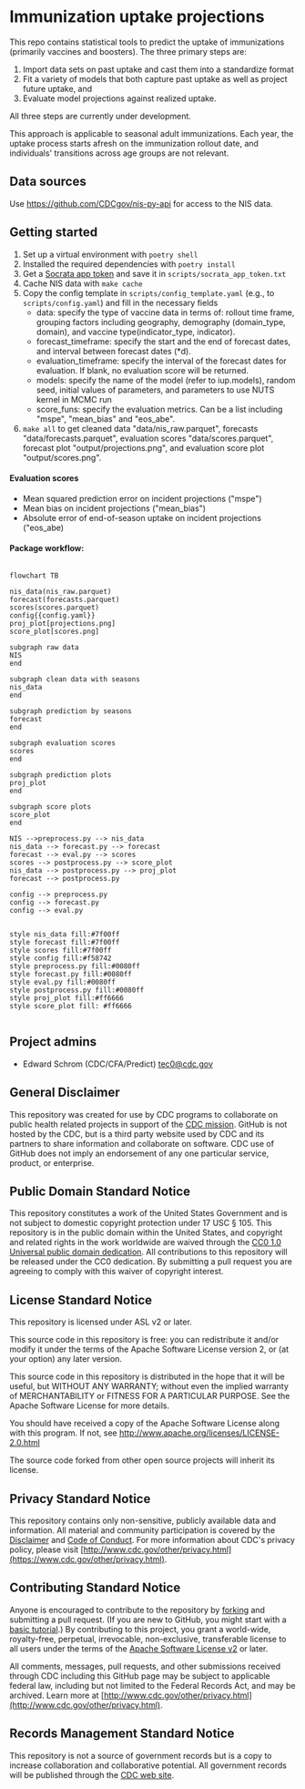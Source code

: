 # Immunization uptake projections

This repo contains statistical tools to predict the uptake of immunizations (primarily vaccines and boosters). The three primary steps are:

1. Import data sets on past uptake and cast them into a standardize format
2. Fit a variety of models that both capture past uptake as well as project future uptake, and
3. Evaluate model projections against realized uptake.

All three steps are currently under development.

This approach is applicable to seasonal adult immunizations. Each year, the uptake process starts afresh on the immunization rollout date, and individuals' transitions across age groups are not relevant.

## Data sources

Use <https://github.com/CDCgov/nis-py-api> for access to the NIS data.

## Getting started

1. Set up a virtual environment with `poetry shell`
2. Installed the required dependencies with `poetry install`
3. Get a [Socrata app token](https://github.com/CDCgov/nis-py-api?tab=readme-ov-file#getting-started) and save it in `scripts/socrata_app_token.txt`
4. Cache NIS data with `make cache`
5. Copy the config template in `scripts/config_template.yaml` (e.g., to `scripts/config.yaml`) and fill in the necessary fields
    - data: specify the type of vaccine data in terms of: rollout time frame, grouping factors including geography, demography (domain_type, domain), and vaccine type(indicator_type, indicator).
    - forecast_timeframe: specify the start and the end of forecast dates, and interval between forecast dates (*d).
    - evaluation_timeframe: specify the interval of the forecast dates for evaluation. If blank, no evaluation score will be returned.
    - models: specify the name of the model (refer to iup.models), random seed, initial values of parameters, and parameters to use NUTS kernel in MCMC run
    - score_funs: specify the evaluation metrics. Can be a list including "mspe", "mean_bias" and "eos_abe".
6. `make all` to get cleaned data "data/nis_raw.parquet", forecasts "data/forecasts.parquet", evaluation scores "data/scores.parquet", forecast plot "output/projections.png", and evaluation score plot "output/scores.png".

#### Evaluation scores
- Mean squared prediction error on incident projections ("mspe")
- Mean bias on incident projections ("mean_bias")
- Absolute error of end-of-season uptake on incident projections ("eos_abe)

#### Package workflow:

```mermaid

flowchart TB

nis_data(nis_raw.parquet)
forecast(forecasts.parquet)
scores(scores.parquet)
config{{config.yaml}}
proj_plot[projections.png]
score_plot[scores.png]

subgraph raw data
NIS
end

subgraph clean data with seasons
nis_data
end

subgraph prediction by seasons
forecast
end

subgraph evaluation scores
scores
end

subgraph prediction plots
proj_plot
end

subgraph score plots
score_plot
end

NIS -->preprocess.py --> nis_data
nis_data --> forecast.py --> forecast
forecast --> eval.py --> scores
scores --> postprocess.py --> score_plot
nis_data --> postprocess.py --> proj_plot
forecast --> postprocess.py

config --> preprocess.py
config --> forecast.py
config --> eval.py


style nis_data fill:#7f00ff
style forecast fill:#7f00ff
style scores fill:#7f00ff
style config fill:#f58742
style preprocess.py fill:#0080ff
style forecast.py fill:#0080ff
style eval.py fill:#0080ff
style postprocess.py fill:#0080ff
style proj_plot fill:#ff6666
style score_plot fill: #ff6666


```

## Project admins

- Edward Schrom (CDC/CFA/Predict) <tec0@cdc.gov>

## General Disclaimer

This repository was created for use by CDC programs to collaborate on public health related projects in support of the [CDC mission](https://www.cdc.gov/about/organization/mission.htm). GitHub is not hosted by the CDC, but is a third party website used by CDC and its partners to share information and collaborate on software. CDC use of GitHub does not imply an endorsement of any one particular service, product, or enterprise.

## Public Domain Standard Notice

This repository constitutes a work of the United States Government and is not
subject to domestic copyright protection under 17 USC § 105. This repository is in
the public domain within the United States, and copyright and related rights in
the work worldwide are waived through the [CC0 1.0 Universal public domain dedication](https://creativecommons.org/publicdomain/zero/1.0/).
All contributions to this repository will be released under the CC0 dedication. By
submitting a pull request you are agreeing to comply with this waiver of
copyright interest.

## License Standard Notice

This repository is licensed under ASL v2 or later.

This source code in this repository is free: you can redistribute it and/or modify it under
the terms of the Apache Software License version 2, or (at your option) any
later version.

This source code in this repository is distributed in the hope that it will be useful, but WITHOUT ANY
WARRANTY; without even the implied warranty of MERCHANTABILITY or FITNESS FOR A
PARTICULAR PURPOSE. See the Apache Software License for more details.

You should have received a copy of the Apache Software License along with this
program. If not, see http://www.apache.org/licenses/LICENSE-2.0.html

The source code forked from other open source projects will inherit its license.

## Privacy Standard Notice

This repository contains only non-sensitive, publicly available data and
information. All material and community participation is covered by the
[Disclaimer](https://github.com/CDCgov/template/blob/master/DISCLAIMER.md)
and [Code of Conduct](https://github.com/CDCgov/template/blob/master/code-of-conduct.md).
For more information about CDC's privacy policy, please visit [http://www.cdc.gov/other/privacy.html](https://www.cdc.gov/other/privacy.html).

## Contributing Standard Notice

Anyone is encouraged to contribute to the repository by [forking](https://help.github.com/articles/fork-a-repo)
and submitting a pull request. (If you are new to GitHub, you might start with a
[basic tutorial](https://help.github.com/articles/set-up-git).) By contributing
to this project, you grant a world-wide, royalty-free, perpetual, irrevocable,
non-exclusive, transferable license to all users under the terms of the
[Apache Software License v2](http://www.apache.org/licenses/LICENSE-2.0.html) or
later.

All comments, messages, pull requests, and other submissions received through
CDC including this GitHub page may be subject to applicable federal law, including but not limited to the Federal Records Act, and may be archived. Learn more at [http://www.cdc.gov/other/privacy.html](http://www.cdc.gov/other/privacy.html).

## Records Management Standard Notice

This repository is not a source of government records but is a copy to increase
collaboration and collaborative potential. All government records will be
published through the [CDC web site](http://www.cdc.gov).
